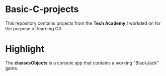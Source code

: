 # Basic-C-projects

This repository contains projects from the <b>Tech Academy</b> I workded on for the purpose of learning C#.

# Highlight

The <b>classesObjects</b> is a console app that contains a working "BlackJack" game.

